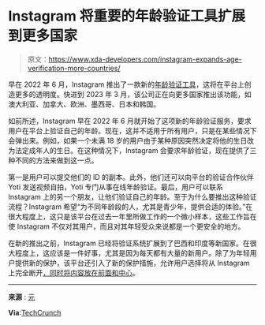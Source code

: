 # Instagram 将重要的年龄验证工具扩展到更多国家

> 原文：<https://www.xda-developers.com/instagram-expands-age-verification-more-countries/>

早在 2022 年 6 月，Instagram 推出了一款新的[年龄验证工具](https://www.xda-developers.com/instagram-verify-age/)，这将在平台上创造更多的透明度。快进到 2023 年 3 月，该公司正在向更多国家推出该功能，如澳大利亚、加拿大、欧洲、墨西哥、日本和韩国。

如前所述，Instagram 早在 2022 年 6 月就开始了这项新的年龄验证服务，要求用户在平台上验证自己的年龄。现在，这并不适用于所有用户，只是在某些情况下会弹出来。例如，如果一个未满 18 岁的用户由于某种原因突然决定将他的生日改为法定成年人的生日。在这种情况下，Instagram 会要求年龄验证，现在提供了三种不同的方法来做到这一点。

第一是用户可以提交他们的 ID 的副本。此外，他们还可以向平台的验证合作伙伴 Yoti 发送视频自拍，Yoti 专门从事在线年龄验证。最后，用户可以联系 Instagram 上的另一个朋友，让他们验证自己的年龄。至于为什么要推出这种验证流程？Instagram 希望“为不同年龄段的人，尤其是青少年，提供合适的体验。”在很大程度上，这只是该平台在过去一年里所做工作的一个微小样本，这些工作旨在使 Instagram 不仅对其用户，而且对其年轻受众来说都是一个更安全的地方。

在新的推出之前，Instagram 已经将验证系统扩展到了巴西和印度等新国家。在很大程度上，这应该是一件好事，尤其是因为每天都有大量的新用户。除了为年轻用户提供新的保护，该平台还引入了新的保护措施，允许用户选择将从 Instagram 上完全断开[，同时将](https://www.xda-developers.com/instagram-quiet-mode-update/)[内容放在前面和中心](https://www.xda-developers.com/instagram-removes-shop-tab/)。

* * *

**来源** : [元](https://about.fb.com/news/2022/06/new-ways-to-verify-age-on-instagram/)

**Via**:[TechCrunch](https://techcrunch.com/2023/03/02/instagram-starts-testing-its-age-verification-tools-in-more-countries/)